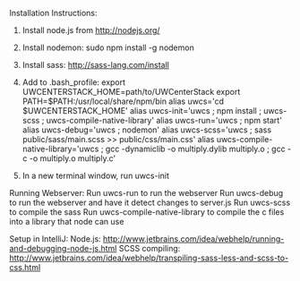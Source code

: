 Installation Instructions:
1. Install node.js from http://nodejs.org/

2. Install nodemon:
sudo npm install -g nodemon

3. Install sass: http://sass-lang.com/install

4. Add to .bash_profile: 
export UWCENTERSTACK_HOME=path/to/UWCenterStack
export PATH=$PATH:/usr/local/share/npm/bin
alias uwcs='cd $UWCENTERSTACK_HOME'
alias uwcs-init='uwcs ; npm install ; uwcs-scss ; uwcs-compile-native-library'
alias uwcs-run='uwcs ; npm start'
alias uwcs-debug='uwcs ; nodemon'
alias uwcs-scss='uwcs ; sass public/sass/main.scss >> public/css/main.css'
alias uwcs-compile-native-library='uwcs ; gcc -dynamiclib -o multiply.dylib multiply.o ; gcc -c -o multiply.o multiply.c'

5. In a new terminal window, run uwcs-init

Running Webserver:
Run uwcs-run to run the webserver
Run uwcs-debug to run the webserver and have it detect changes to server.js
Run uwcs-scss to compile the sass
Run uwcs-compile-native-library to compile the c files into a library that node can use

Setup in IntelliJ:
Node.js: http://www.jetbrains.com/idea/webhelp/running-and-debugging-node-js.html
SCSS compiling: http://www.jetbrains.com/idea/webhelp/transpiling-sass-less-and-scss-to-css.html
